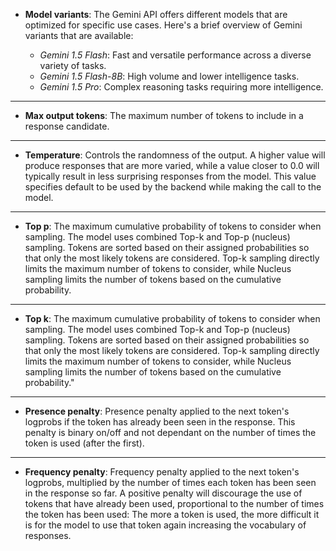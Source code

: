 * **Model variants**: The Gemini API offers different models that are optimized for specific use cases. Here's a brief overview of Gemini variants that are available:

  * *Gemini 1.5 Flash*: Fast and versatile performance across a diverse variety of tasks.
  * *Gemini 1.5 Flash-8B*: High volume and lower intelligence tasks.
  * *Gemini 1.5 Pro*: Complex reasoning tasks requiring more intelligence.

---

* **Max output tokens**: The maximum number of tokens to include in a response candidate.

---

* **Temperature**: Controls the randomness of the output. A higher value will produce responses that are more varied, while a value closer to 0.0 will typically result in less surprising responses from the model. This value specifies default to be used by the backend while making the call to the model.

---

* **Top p**: The maximum cumulative probability of tokens to consider when sampling. The model uses combined Top-k and Top-p (nucleus) sampling. Tokens are sorted based on their assigned probabilities so that only the most likely tokens are considered. Top-k sampling directly limits the maximum number of tokens to consider, while Nucleus sampling limits the number of tokens based on the cumulative probability.

---

* **Top k**: The maximum cumulative probability of tokens to consider when sampling. The model uses combined Top-k and Top-p (nucleus) sampling. Tokens are sorted based on their assigned probabilities so that only the most likely tokens are considered. Top-k sampling directly limits the maximum number of tokens to consider, while Nucleus sampling limits the number of tokens based on the cumulative probability."

---

* **Presence penalty**: Presence penalty applied to the next token's logprobs if the token has already been seen in the response. This penalty is binary on/off and not dependant on the number of times the token is used (after the first).

---

* **Frequency penalty**: Frequency penalty applied to the next token's logprobs, multiplied by the number of times each token has been seen in the response so far. A positive penalty will discourage the use of tokens that have already been used, proportional to the number of times the token has been used: The more a token is used, the more difficult it is for the model to use that token again increasing the vocabulary of responses.